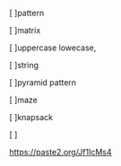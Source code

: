 [ ]pattern


[ ]matrix


[ ]uppercase lowecase,


[ ]string


[ ]pyramid pattern

[ ]maze

[ ]knapsack

[ ]



https://paste2.org/Jf1IcMs4
